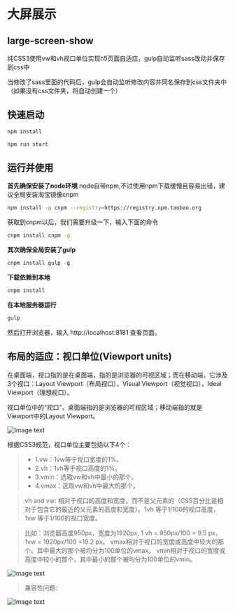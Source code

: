 # 大屏展示  

## large-screen-show
纯CSS3使用vw和vh视口单位实现h5页面自适应，gulp自动监听sass改动并保存到css中

当修改了sass里面的代码后，gulp会自动监听修改内容并同名保存到css文件夹中（如果没有css文件夹，将自动创建一个）

## 快速启动
```bash
npm install 
```
```bash
npm run start
```

## 运行并使用

**首先确保安装了node环境**
node自带npm,不过使用npm下载缓慢且容易出错，建议全局安装淘宝镜像cnpm
```bash
npm install -g cnpm --registry=https://registry.npm.taobao.org
```
获取到cnpm以后，我们需要升级一下，输入下面的命令
```bash
cnpm install cnpm -g
```

**其次确保全局安装了gulp**
```bash
cnpm install gulp -g
```

**下载依赖到本地**
```bash
cnpm install  
```

**在本地服务器运行**
```bash
gulp
```
然后打开浏览器，输入 http://localhost:8181 查看页面。

## 布局的适应：视口单位(Viewport units)

在桌面端，视口指的是在桌面端，指的是浏览器的可视区域；而在移动端，它涉及3个视口：Layout Viewport（布局视口），Visual Viewport（视觉视口），Ideal Viewport（理想视口）。

视口单位中的“视口”，桌面端指的是浏览器的可视区域；移动端指的就是Viewport中的Layout Viewport。

![Image text](https://images2017.cnblogs.com/blog/1210235/201709/1210235-20170918162531150-539160393.jpg)

根据CSS3规范，视口单位主要包括以下4个：
>* 1.vw：1vw等于视口宽度的1%。
>* 2.vh：1vh等于视口高度的1%。
>* 3.vmin：选取vw和vh中最小的那个。
>* 4.vmax：选取vw和vh中最大的那个。

 >vh and vw: 相对于视口的高度和宽度，而不是父元素的（CSS百分比是相对于包含它的最近的父元素的高度和宽度）。1vh 等于1/100的视口高度，1vw 等于1/100的视口宽度。

> 比如：浏览器高度950px，宽度为1920px, 1 vh = 950px/100 = 9.5 px，1vw = 1920px/100 =19.2 px。
> vmax相对于视口的宽度或高度中较大的那个。其中最大的那个被均分为100单位的vmax。
> vmin相对于视口的宽度或高度中较小的那个。其中最小的那个被均分为100单位的vmin。

![Image text](https://images2017.cnblogs.com/blog/1210235/201709/1210235-20170918162831821-1344168854.jpg)

> 兼容性问题:

![Image text](https://images2017.cnblogs.com/blog/1210235/201709/1210235-20170918164116462-239899595.png)


